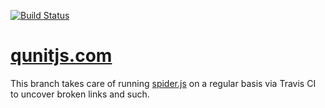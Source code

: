 [![Build Status](https://travis-ci.com/qunitjs/qunitjs.com.svg?branch=spider-check)](https://travis-ci.com/qunitjs/qunitjs.com)

[qunitjs.com](https://qunitjs.com)
=====================

This branch takes care of running [spider.js](https://github.com/arschmitz/spider.js) on a regular
basis via Travis CI to uncover broken links and such.
